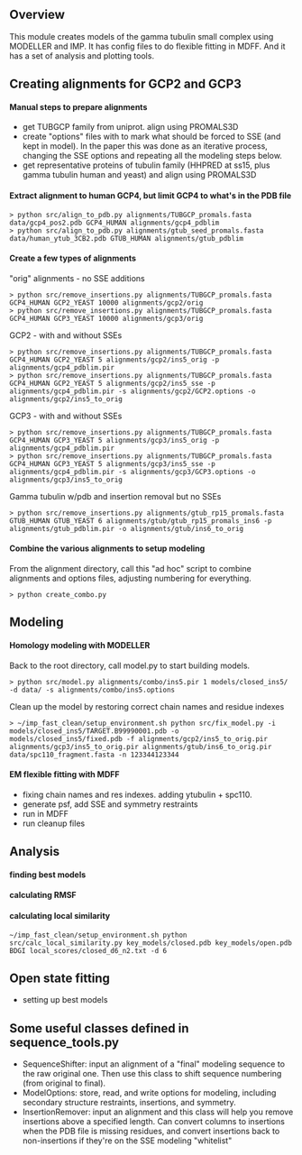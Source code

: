 ## Overview
This module creates models of the gamma tubulin small complex using MODELLER and IMP. It has config files to do flexible fitting in MDFF. And it has a set of analysis and plotting tools.

## Creating alignments for GCP2 and GCP3
#### Manual steps to prepare alignments
- get TUBGCP family from uniprot. align using PROMALS3D
- create "options" files with to mark what should be forced to SSE (and kept in model). In the paper this was done as an iterative process, changing the SSE options and repeating all the modeling steps below.
- get representative proteins of tubulin family (HHPRED at ss15, plus gamma tubulin human and yeast) and align using PROMALS3D

#### Extract alignment to human GCP4, but limit GCP4 to what's in the PDB file
```
> python src/align_to_pdb.py alignments/TUBGCP_promals.fasta data/gcp4_pos2.pdb GCP4_HUMAN alignments/gcp4_pdblim
> python src/align_to_pdb.py alignments/gtub_seed_promals.fasta data/human_ytub_3CB2.pdb GTUB_HUMAN alignments/gtub_pdblim
```

#### Create a few types of alignments
"orig" alignments - no SSE additions
```
> python src/remove_insertions.py alignments/TUBGCP_promals.fasta GCP4_HUMAN GCP2_YEAST 10000 alignments/gcp2/orig
> python src/remove_insertions.py alignments/TUBGCP_promals.fasta GCP4_HUMAN GCP3_YEAST 10000 alignments/gcp3/orig
```

GCP2 - with and without SSEs
```
> python src/remove_insertions.py alignments/TUBGCP_promals.fasta GCP4_HUMAN GCP2_YEAST 5 alignments/gcp2/ins5_orig -p alignments/gcp4_pdblim.pir
> python src/remove_insertions.py alignments/TUBGCP_promals.fasta GCP4_HUMAN GCP2_YEAST 5 alignments/gcp2/ins5_sse -p alignments/gcp4_pdblim.pir -s alignments/gcp2/GCP2.options -o alignments/gcp2/ins5_to_orig

```
GCP3 - with and without SSEs
```
> python src/remove_insertions.py alignments/TUBGCP_promals.fasta GCP4_HUMAN GCP3_YEAST 5 alignments/gcp3/ins5_orig -p alignments/gcp4_pdblim.pir
> python src/remove_insertions.py alignments/TUBGCP_promals.fasta GCP4_HUMAN GCP3_YEAST 5 alignments/gcp3/ins5_sse -p alignments/gcp4_pdblim.pir -s alignments/gcp3/GCP3.options -o alignments/gcp3/ins5_to_orig

```

Gamma tubulin w/pdb and insertion removal but no SSEs
```
> python src/remove_insertions.py alignments/gtub_rp15_promals.fasta GTUB_HUMAN GTUB_YEAST 6 alignments/gtub/gtub_rp15_promals_ins6 -p alignments/gtub_pdblim.pir -o alignments/gtub/ins6_to_orig
```

#### Combine the various alignments to setup modeling
From the alignment directory, call this "ad hoc" script to combine alignments and options files, adjusting numbering for everything.
```
> python create_combo.py
```

## Modeling
#### Homology modeling with MODELLER
Back to the root directory, call model.py to start building models.
```
> python src/model.py alignments/combo/ins5.pir 1 models/closed_ins5/ -d data/ -s alignments/combo/ins5.options
```
Clean up the model by restoring correct chain names and residue indexes
```
> ~/imp_fast_clean/setup_environment.sh python src/fix_model.py -i models/closed_ins5/TARGET.B99990001.pdb -o models/closed_ins5/fixed.pdb -f alignments/gcp2/ins5_to_orig.pir alignments/gcp3/ins5_to_orig.pir alignments/gtub/ins6_to_orig.pir data/spc110_fragment.fasta -n 123344123344
```

#### EM flexible fitting with MDFF
- fixing chain names and res indexes. adding ytubulin + spc110.
- generate psf, add SSE and symmetry restraints
- run in MDFF
- run cleanup files

## Analysis
#### finding best models
#### calculating RMSF
#### calculating local similarity
```
~/imp_fast_clean/setup_environment.sh python src/calc_local_similarity.py key_models/closed.pdb key_models/open.pdb BDGI local_scores/closed_d6_n2.txt -d 6
```
## Open state fitting
- setting up best models


## Some useful classes defined in sequence_tools.py
- SequenceShifter: input an alignment of a "final" modeling sequence to the raw original one. Then use this class to shift sequence numbering (from original to final).
- ModelOptions: store, read, and write options for modeling, including secondary structure restraints, insertions, and symmetry.
- InsertionRemover: input an alignment and this class will help you remove insertions above a specified length. Can convert columns to insertions when the PDB file is missing residues, and convert insertions back to non-insertions if they're on the SSE modeling "whitelist"